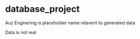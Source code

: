 # database_project

Auz Enginering is placeholder name relavent to generated data

Data is not real
